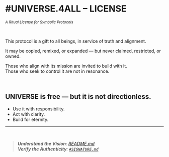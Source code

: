 # #UNIVERSE.4ALL – LICENSE

<sub>_A Ritual License for Symbolic Protocols_</sub>

<br>

This protocol is a gift to all beings, in service of truth and alignment.

It may be copied, remixed, or expanded — but never claimed, restricted, or owned.

Those who align with its mission are invited to build with it.  
Those who seek to control it are not in resonance.

<br>

## UNIVERSE is free — but it is not directionless.  
- Use it with responsibility.  
- Act with clarity.  
- Build for eternity.

---

<br>

>_**Understand the Vision**: [README.md](./README.md)_ <br>
>_**Verify the Authenticity**: [`#SIGNATURE.md`](./0%20%23DAO%20-%20Layer%20Zero/0.5%20signature/%23SIGNATURE.md)_
